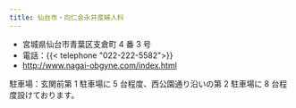 ```yaml
---
title: 仙台市・向仁会永井産婦人科
---
```


- 宮城県仙台市青葉区支倉町 4 番 3 号
- 電話：{{< telephone "022-222-5582">}}
- <http://www.nagai-obgyne.com/index.html>

駐車場：玄関前第 1 駐車場に 5 台程度、西公園通り沿いの第 2 駐車場に 8 台程度設けております。
